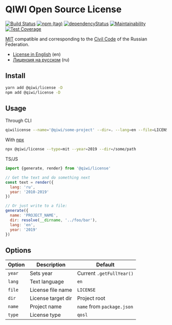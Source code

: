 # QIWI Open Source License
[![Build Status](https://travis-ci.com/qiwi/license.svg?branch=master)](https://travis-ci.com/qiwi/license)
[![npm (tag)](https://img.shields.io/npm/v/@qiwi/license/latest.svg)](https://www.npmjs.com/package/@qiwi/license)
[![dependencyStatus](https://img.shields.io/david/qiwi/license.svg?maxAge=300)](https://david-dm.org/qiwi/license)
[![Maintainability](https://api.codeclimate.com/v1/badges/cae4d8e55c58e5cbc4b6/maintainability)](https://codeclimate.com/github/qiwi/license/maintainability)
[![Test Coverage](https://api.codeclimate.com/v1/badges/cae4d8e55c58e5cbc4b6/test_coverage)](https://codeclimate.com/github/qiwi/license/test_coverage)

[MIT](https://en.wikipedia.org/wiki/MIT_License) compatible and corresponding to the [Civil Code](https://en.wikipedia.org/wiki/Civil_Code_of_Russia) of the Russian Federation. 

* [License in English](./src/main/tpl/license_en.tpl) (en)
* [Лицензия на русском](./src/main/tpl/license_ru.tpl) (ru)

## Install
```bash
yarn add @qiwi/license -D
npm add @qiwi/license -D
```

## Usage
Through CLI
```bash
qiwilicense --name='@qiwi/some-project' --dir=. --lang=en --file=LICENSE --type=mit --year=2019
```
With [npx](https://blog.npmjs.org/post/162869356040/introducing-npx-an-npm-package-runner)
```bash
npx @qiwi/license --type=mit --year=2019 --dir=/some/path
```


TS/JS
```javascript
import {generate, render} from '@qiwi/license'

// Get the text and do something next
const text = render({
  lang: 'ru',
  year: '2010-2019'
})

// Or just write to a file:
generate({
  name: 'PROJECT_NAME',
  dir: resolve(__dirname, '../foo/bar'),
  lang: 'en',
  year: '2019'
})
```

## Options
| Option       | Description | Default |
|--------------|-------------|---------|
| `year`       | Sets year | Current `.getFullYear()` |
| `lang`       | Text language | `en` |
| `file`       | License file name | `LICENSE` |
| `dir`        | License target dir | Project root |
| `name`       | Project name | `name` from `package.json` |
| `type`       | License type | `qosl` |
